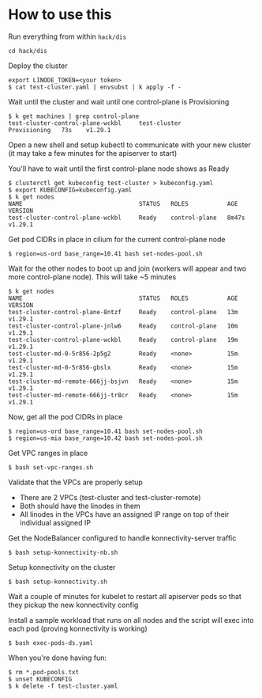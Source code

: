 
# How to use this

Run everything from within `hack/dis`
```
cd hack/dis
```

Deploy the cluster
```
export LINODE_TOKEN=<your token>
$ cat test-cluster.yaml | envsubst | k apply -f -
```

Wait until the cluster and wait until one control-plane is Provisioning
```
$ k get machines | grep control-plane
test-cluster-control-plane-wckbl     test-cluster                           Provisioning   73s    v1.29.1
```

Open a new shell and setup kubectl to communicate with your new cluster (it may take a few minutes for the apiserver to start)

You'll have to wait until the first control-plane node shows as Ready
```
$ clusterctl get kubeconfig test-cluster > kubeconfig.yaml
$ export KUBECONFIG=kubeconfig.yaml
$ k get nodes
NAME                                 STATUS   ROLES           AGE     VERSION
test-cluster-control-plane-wckbl     Ready    control-plane   8m47s   v1.29.1
```

Get pod CIDRs in place in cilium for the current control-plane node

```
$ region=us-ord base_range=10.41 bash set-nodes-pool.sh
```

Wait for the other nodes to boot up and join (workers will appear and two more control-plane node). This will take ~5 minutes

```
$ k get nodes
NAME                                 STATUS   ROLES           AGE   VERSION
test-cluster-control-plane-8ntzf     Ready    control-plane   13m   v1.29.1
test-cluster-control-plane-jnlw6     Ready    control-plane   10m   v1.29.1
test-cluster-control-plane-wckbl     Ready    control-plane   19m   v1.29.1
test-cluster-md-0-5r856-2p5g2        Ready    <none>          15m   v1.29.1
test-cluster-md-0-5r856-gbslx        Ready    <none>          15m   v1.29.1
test-cluster-md-remote-666jj-bsjvn   Ready    <none>          15m   v1.29.1
test-cluster-md-remote-666jj-tr8cr   Ready    <none>          15m   v1.29.1
```

Now, get all the pod CIDRs in place
```
$ region=us-ord base_range=10.41 bash set-nodes-pool.sh
$ region=us-mia base_range=10.42 bash set-nodes-pool.sh
```

Get VPC ranges in place
```
$ bash set-vpc-ranges.sh
```

Validate that the VPCs are properly setup

 - There are 2 VPCs (test-cluster and test-cluster-remote)
 - Both should have the linodes in them
 - All linodes in the VPCs have an assigned IP range on top of their individual assigned IP

Get the NodeBalancer configured to handle konnectivity-server traffic
```
$ bash setup-konnectivity-nb.sh
```

Setup konnectivity on the cluster
```
$ bash setup-konnectivity.sh 
```

Wait a couple of minutes for kubelet to restart all apiserver pods so that they pickup the new konnectivity config

Install a sample workload that runs on all nodes and the script will exec into each pod (proving konnectivity is working)
```
$ bash exec-pods-ds.yaml
```

When you're done having fun:
```
$ rm *.pod-pools.txt
$ unset KUBECONFIG
$ k delete -f test-cluster.yaml
```
